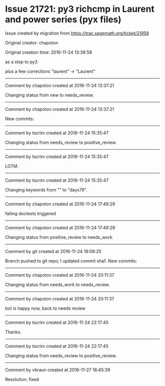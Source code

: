 # Issue 21721: py3 richcmp in Laurent and power series (pyx files)

Issue created by migration from https://trac.sagemath.org/ticket/21958

Original creator: chapoton

Original creation time: 2016-11-24 13:36:58

as a step to py3

plus a few corrections "laurent" -> "Laurent"


---

Comment by chapoton created at 2016-11-24 13:37:21

Changing status from new to needs_review.


---

Comment by chapoton created at 2016-11-24 13:37:21

New commits:


---

Comment by tscrim created at 2016-11-24 15:35:47

Changing status from needs_review to positive_review.


---

Comment by tscrim created at 2016-11-24 15:35:47

LGTM.


---

Comment by tscrim created at 2016-11-24 15:35:47

Changing keywords from "" to "days79".


---

Comment by chapoton created at 2016-11-24 17:49:29

failing doctests triggered


---

Comment by chapoton created at 2016-11-24 17:49:29

Changing status from positive_review to needs_work.


---

Comment by git created at 2016-11-24 18:08:25

Branch pushed to git repo; I updated commit sha1. New commits:


---

Comment by chapoton created at 2016-11-24 20:11:37

Changing status from needs_work to needs_review.


---

Comment by chapoton created at 2016-11-24 20:11:37

bot is happy now, back to needs review


---

Comment by tscrim created at 2016-11-24 22:17:45

Thanks.


---

Comment by tscrim created at 2016-11-24 22:17:45

Changing status from needs_review to positive_review.


---

Comment by vbraun created at 2016-11-27 16:45:39

Resolution: fixed
